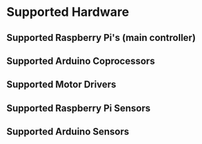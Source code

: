 # Supported Hardware

## Supported Raspberry Pi's (main controller)


## Supported Arduino Coprocessors


## Supported Motor Drivers


## Supported Raspberry Pi Sensors


## Supported Arduino Sensors
